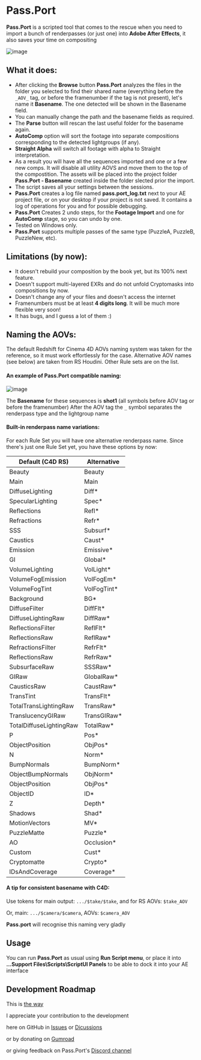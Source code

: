 # Pass.Port
**Pass.Port** is a scripted tool that comes to the rescue when you need to import a bunch of renderpasses (or just one) into **Adobe After Effects**, it also saves your time on compositing

![image](https://user-images.githubusercontent.com/9025818/152893920-53ce0d57-3a8d-4c39-a713-44ca978ef62e.png)

 ## What it does:
* After clicking the **Browse** button **Pass.Port** analyzes the files in the folder you selected to find their shared name (everything before the `_AOV_` tag, or before the framenumber if the tag is not present), let's name it **Basename**. The one detected will be shown in the Basename field.
* You can manually change the path and the basename fields as required.
* The **Parse** button will rescan the last useful folder for the basename again.
* **AutoComp** option will sort the footage into separate compositions corresponding to the detected lightgroups (if any).
* **Straight Alpha** will switch all footage with alpha to Straight interpretation.
* As a result you will have all the sequences imported and one or a few new comps. It will disable all utility AOVS and move them to the top of the compostition. The assets will be placed into the project folder **Pass.Port - Basename** created inside the folder slected prior the import.
* The script saves all your settings between the sessions.
* **Pass.Port** creates a log file named **pass.port_log.txt** next to your AE project file, or on your desktop if your project is not saved. It contains a log of operations for you and for possible debugging.
* **Pass.Port** Creates 2 undo steps, for the **Footage Import** and one for **AutoComp** stage, so you can undo by one.
* Tested on Windows only.
* **Pass.Port** supports multiple passes of the same type (PuzzleA, PuzzleB, PuzzleNew, etc).

## Limitations (by now):
* It doesn't rebuild your composition by the book yet, but its 100% next feature.
* Doesn't support multi-layered EXRs and do not unfold Cryptomasks into compositions by now.
* Doesn't change any of your files and doesn't access the internet
* Framenumbers must be at least **4 digits long**. It will be much more flexible very soon!
* It has bugs, and I guess a lot of them :)

## Naming the AOVs:

The default Redshift for Cinema 4D AOVs naming system was taken for the reference, so it must work effortlessly for the case. Alternative AOV names (see below) are taken from RS Houdini. Other Rule sets are on the list.

#### An example of Pass.Port compatible naming:

![image](https://user-images.githubusercontent.com/9025818/152895068-3a72bca3-4dc5-45e4-b9ec-63ca74dd5879.png)

The **Basename** for these sequences is **shot1** (all symbols before AOV tag or before the framenumber)
After the AOV tag the `_` symbol separates the renderpass type and the lightgroup name

#### Built-in renderpass name variations:

For each Rule Set you will have one alternative renderpass name. Since there's just one Rule Set yet, you have these options by now:

Default (C4D RS) | Alternative
----------|---------------
Beauty | Beauty
Main | Main
DiffuseLighting | Diff*
SpecularLighting | Spec*
Reflections | Refl*
Refractions | Refr*
SSS | Subsurf*
Caustics | Caust*
Emission | Emissive*
GI | Global*
VolumeLighting | VolLight*
VolumeFogEmission | VolFogEm*
VolumeFogTint | VolFogTint*
Background | BG*
DiffuseFilter | DiffFlt*
DiffuseLightingRaw | DiffRaw*
ReflectionsFilter | ReflFlt*
ReflectionsRaw | ReflRaw*
RefractionsFilter | RefrFlt*
ReflectionsRaw | RefrRaw*
SubsurfaceRaw | SSSRaw*
GIRaw | GlobalRaw*
CausticsRaw | CaustRaw*
TransTint | TransFlt*
TotalTransLightingRaw | TransRaw*
TranslucencyGIRaw | TransGIRaw*
TotalDiffuseLightingRaw | TotalRaw*
P | Pos*
ObjectPosition | ObjPos*
N | Norm*
BumpNormals | BumpNorm*
ObjectBumpNormals | ObjNorm*
ObjectPosition | ObjPos*
ObjectID | ID*
Z | Depth*
Shadows | Shad*
MotionVectors | MV*
PuzzleMatte | Puzzle*
AO | Occlusion*
Custom | Cust*
Cryptomatte | Crypto*
IDsAndCoverage | Coverage*

#### A tip for consistent basename with C4D:

Use tokens for main output: `.../$take/$take`, and for RS AOVs: `$take_AOV`

Or, main: `.../$camera/$camera`, AOVs: `$camera_AOV`

**Pass.port** will recognise this naming very gladly

## Usage
You can run **Pass.Port** as usual using **Run Script menu**, or place it into **...Support Files\Scripts\ScriptUI Panels** to be able to dock it into your AE interface

## Development Roadmap

This is [the way](https://github.com/keerah/Pass.port/discussions/3)

I appreciate your contribution to the development

here on GitHub in [Issues](https://github.com/keerah/Pass.port/issues) or [Dicussions](https://github.com/keerah/Pass.port/discussions)

or by donating on [Gumroad](https://gumroad.com/l/PassPort)

or giving feedback on Pass.Port's [Discord channel](https://discord.gg/5WhSsE2T)
